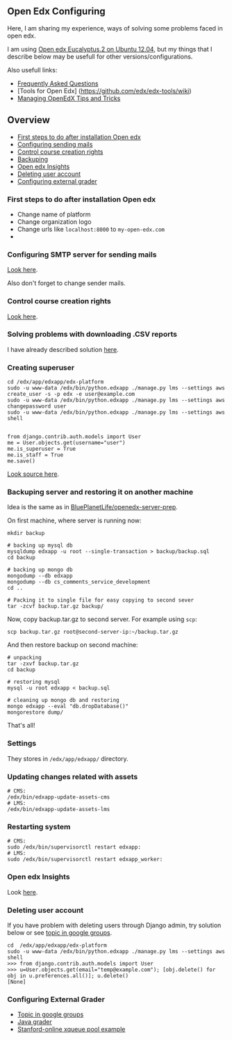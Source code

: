 ## Open Edx Configuring
Here, I am sharing my experience, ways of solving some problems faced in open edx.

I am using [Open edx Eucalyptus.2 on Ubuntu 12.04](https://openedx.atlassian.net/wiki/display/OpenOPS/Native+Open+edX+Ubuntu+12.04+64+bit+Installation), but my things that I describe below may be usefull for other versions/configurations. 

Also usefull links:
* [Frequently Asked Questions](https://github.com/edx/edx-platform/wiki/Frequently-Asked-Questions)
* [Tools for Open Edx] (https://github.com/edx/edx-tools/wiki)
* [Managing OpenEdX Tips and Tricks](https://openedx.atlassian.net/wiki/display/OpenOPS/Managing+OpenEdX+Tips+and+Tricks#ManagingOpenEdXTipsandTricks-UpdatingVersionsusingedXrepos)

## Overview 
* [First steps to do after installation Open edx](#first-steps-to-do-after-installation-open-edx)
* [Configuring sending mails](#configuring-smtp-server-for-sending-mails)
* [Control course creation rights](#control-course-creation-rights)
* [Backuping](#backuping-server-and-restoring-it-on-another-machine)
* [Open edx Insights](#open-edx-insights)
* [Deleting user account](#deleting-user-account)
* [Configuring external grader](#configuring-external-grader)

### First steps to do after installation Open edx
* Change name of platform
* Change organization logo
* Change urls like `localhost:8000` to `my-open-edx.com`
* 

### Configuring SMTP server for sending mails
[Look here](https://openedx.atlassian.net/wiki/display/OpenOPS/How+to+make+SMTP+work+in+your+Open+EdX+fullstack+instance).

Also don't forget to change sender mails.

### Control course creation rights

[Look here](https://github.com/edx/edx-platform/wiki/Controlling-course-creation-rights).

### Solving problems with downloading .CSV reports
I have already described solution [here](https://groups.google.com/d/msg/edx-code/rTI8WO9q4f0/Mi8gmDNZAQAJ). 

### Creating superuser

```
cd /edx/app/edxapp/edx-platform
sudo -u www-data /edx/bin/python.edxapp ./manage.py lms --settings aws create_user -s -p edx -e user@example.com
sudo -u www-data /edx/bin/python.edxapp ./manage.py lms --settings aws changepassword user
sudo -u www-data /edx/bin/python.edxapp ./manage.py lms --settings aws shell


from django.contrib.auth.models import User
me = User.objects.get(username="user")
me.is_superuser = True
me.is_staff = True
me.save()
```
[Look source here](https://groups.google.com/d/msg/openedx-ops/M5ytgpw57EE/MZs41-yIFAAJ).

### Backuping server and restoring it on another machine
Idea is the same as in [BluePlanetLife/openedx-server-prep](https://github.com/BluePlanetLife/openedx-server-prep).

On first machine, where server is running now:
```
mkdir backup

# backing up mysql db
mysqldump edxapp -u root --single-transaction > backup/backup.sql
cd backup

# backing up mongo db
mongodump --db edxapp
mongodump --db cs_comments_service_development
cd ..

# Packing it to single file for easy copying to second sever
tar -zcvf backup.tar.gz backup/
```

Now, copy backup.tar.gz to second server. For example using `scp`:

`scp backup.tar.gz root@second-server-ip:~/backup.tar.gz`

And then restore backup on second machine:
```
# unpacking
tar -zxvf backup.tar.gz
cd backup

# restoring mysql
mysql -u root edxapp < backup.sql

# cleaning up mongo db and restoring
mongo edxapp --eval "db.dropDatabase()"
mongorestore dump/

```
That's all! 
### Settings
They stores in `/edx/app/edxapp/` directory.  
### Updating changes related with assets
```
# CMS:
/edx/bin/edxapp-update-assets-cms
# LMS:
/edx/bin/edxapp-update-assets-lms
```

### Restarting system
```
# CMS:
sudo /edx/bin/supervisorctl restart edxapp:
# LMS:
sudo /edx/bin/supervisorctl restart edxapp_worker:
```

### Open edx Insights
Look [here](https://openedx.atlassian.net/wiki/display/OpenOPS/edX+Analytics+Installation).

### Deleting user account
If you have problem with deleting users through Django admin, try solution below or see [topic in google groups](https://groups.google.com/forum/#!topic/edx-code/4FvQO_pZdrg).
```
cd  /edx/app/edxapp/edx-platform
sudo -u www-data /edx/bin/python.edxapp ./manage.py lms --settings aws shell
>>> from django.contrib.auth.models import User
>>> u=User.objects.get(email="temp@example.com"); [obj.delete() for obj in u.preferences.all()]; u.delete()
[None]
```
### Configuring External Grader

* [Topic in google groups](https://groups.google.com/forum/#!msg/edx-code/-xMxjjg6uv8/l-eQimFuDQAJ)
* [Java grader](https://github.com/huynq55/java-grader)
* [Stanford-online xqueue pool example](https://github.com/Stanford-Online/xqueue_pull_ref)
